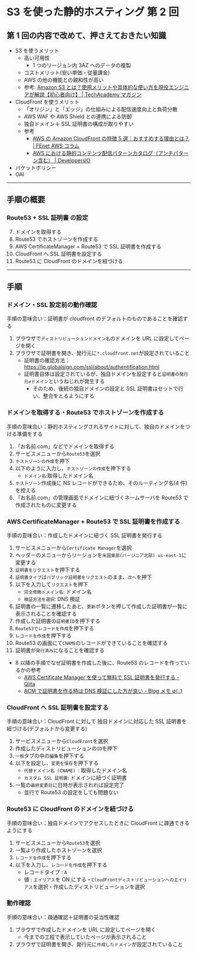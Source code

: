 # S3 を使った静的ホスティング 第 2 回

## 第 1 回の内容で改めて、押さえておきたい知識

-   S3 を使うメリット
    -   高い可用性
        -   1 つのリージョン内 3AZ へのデータの複製
    -   コストメリット(安い単価・従量課金)
    -   AWS の他の機能との親和性が高い
    -   参考: [Amazon S3 とは？使用メリットや具体的な使い方を現役エンジニアが解説【初心者向け】 | TechAcademy マガジン](https://techacademy.jp/magazine/22676)
-   CloudFront を使うメリット
    -   「オリジン」と「エッジ」の仕組みによる配信速度向上と負荷分散
    -   AWS WAF や AWS Shield との連携による防御
    -   独自ドメイン＋ SSL 証明書の構成が取りやすい
    -   参考
        -   [AWS の Amazon CloudFront の特徴 5 選｜おすすめする理由とは？ | FEnet AWS コラム](https://www.fenet.jp/aws/column/aws-beginner/325/)
        -   [AWS における静的コンテンツ配信パターンカタログ（アンチパターン含む） | DevelopersIO](https://dev.classmethod.jp/articles/static-contents-delivery-patterns/)
-   バケットポリシー
-   OAI

---

## 手順の概要

### Route53 + SSL 証明書 の設定

7. ドメインを取得する
8. Route53 でホストゾーンを作成する
9. AWS CertificateManager + Route53 で SSL 証明書を作成する
10. CloudFront へ SSL 証明書を設定する
11. Route53 に CloudFront のドメインを紐づける

---

## 手順

### ドメイン・SSL 設定前の動作確認

手順の意味合い：証明書が cloudfront のデフォルトのものであることを確認する

1. ブラウザで`ディストリビューションドメイン名`のドメインを URL に設定してページを開く
2. ブラウザで証明書を開き、発行元に`*.cloudfront.net`が設定されていること
    - 証明書の確認方法：https://jp.globalsign.com/ssl/about/authentification.html
    - 証明書自体は設定されているが、独自ドメインを設定すると`証明書の発行元≠ドメイン`というねじれが発生する
        - そのため、後続の独自ドメインの設定と SSL 証明書はセットで行い、整合をとるようにする

### ドメインを取得する・Route53 でホストゾーンを作成する

手順の意味合い：静的ホスティングされるサイトに対して、独自のドメインをつける準備をする

1. 「お名前.com」などでドメインを取得する
2. サービスメニューから`Route53`を選択
3. `ホストゾーンの作成`を押下
4. 以下のように入力し、`ホストゾーンの作成`を押下する
    - `ドメイン名`:取得したドメイン名
5. `ホストゾーン`作成後に NS レコードができるため、そのルーティング名(4 件)を控える
6. 「お名前.com」の管理画面でドメインに紐づくネームサーバを Route53 で作成されたものに変更する

### AWS CertificateManager + Route53 で SSL 証明書を作成する

手順の意味合い：作成したドメインに紐づく SSL 証明書を発行する

1. サービスメニューから`Certificate Manager`を選択
2. ヘッダーのメニューからリージョンを`米国東部(バージニア北部) us-east-1`に変更する
3. `証明書をリクエスト`を押下する
4. `証明書タイプ`は`パブリック証明書をリクエスト`のまま、`次へ`を押下
5. 以下を入力して`リクエスト`を押下
    - `完全修飾ドメイン名`: ドメイン名
    - `検証方法を選択`: DNS 検証
6. 証明書の一覧に遷移したあと、`更新`ボタンを押して作成した証明書が一覧に表示されることを確認する
7. 作成した証明書の`証明書ID`を押下する
8. `Route53でレコードを作成`を押下する
9. `レコードを作成`を押下する
10. Route53 の画面にて`CNAME`のレコードができていることを確認する
11. 証明書が`発行済み`になることを確認する

-   8 以降の手順でなぜ証明書を作成した後に、Route53 のレコードを作っているかの参考
    -   [AWS Certificate Manager を使って無料で SSL 証明書を発行する - Qiita](https://qiita.com/masatomix/items/7c90f1a625c736af5a81)
    -   [ACM で証明書を作る時は DNS 検証にした方が良い - Blog メモ φ(..)](https://blog.nightonly.com/2020/08/16/acm%E3%81%A7%E8%A8%BC%E6%98%8E%E6%9B%B8%E3%82%92%E4%BD%9C%E3%82%8B%E6%99%82%E3%81%AFdns%E6%A4%9C%E8%A8%BC%E3%81%AB%E3%81%97%E3%81%9F%E6%96%B9%E3%81%8C%E8%89%AF%E3%81%84/)

### CloudFront へ SSL 証明書を設定する

手順の意味合い：CloudFront に対して 独自ドメインに対応した SSL 証明書を紐づける(デフォルトから変更する)

1. サービスメニューから`CloudFront`を選択
2. 作成したディストリビューションの`ID`を押下
3. `一般`タブの中の`編集`を押下する
4. 以下を設定し、`変更を保存`を押下する
    - `代替ドメイン名 (CNAME) `: 取得したドメイン名
    - `カスタム SSL 証明書`: ドメインに紐づく証明書
5. 一覧の`最終変更日`に日時が表示されれば設定完了
    - 並行で Route53 の設定をしても問題ない

### Route53 に CloudFront のドメインを紐づける

手順の意味合い：独自ドメインでアクセスしたときに CloudFront に疎通できるようにする

1. サービスメニューから`Route53`を選択
2. 一覧より作成したホストゾーンを選択
3. `レコードを作成`を押下する
4. 以下を入力し、`レコードを作成`を押下する
    - レコードタイプ : `A`
    - 値 : `エイリアス`を ON にする・`CloudFrontディストリビューションへのエイリアス`を選択・作成したディストリビューションを選択

### 動作確認

手順の意味合い：疎通確認＋証明書の妥当性確認

1. ブラウザで作成したドメインを URL に設定してページを開く
    - 今までの工程で表示していたページが表示されること
2. ブラウザで証明書を開き、発行元に`作成したドメイン`が設定されていること
